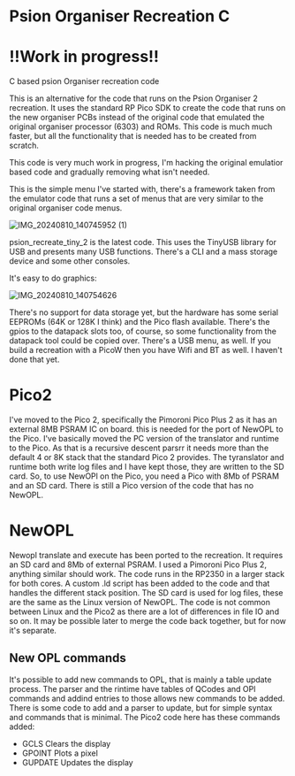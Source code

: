 # Psion Organiser Recreation C
# !!Work in progress!!

C based psion Organiser recreation code

This is an alternative for the code that runs on the Psion Organiser 2 recreation. It uses the standard RP Pico SDK to create the code that runs on the new organiser PCBs instead of the original code that emulated the original organiser processor (6303) and ROMs. This code is much much faster, but all the functionality that is needed has to be created from scratch.

This code is very much work in progress, I'm hacking the original emulatior based code and gradually removing what isn't needed.

This is the simple menu I've started with, there's a framework taken from the emulator code that runs a set of menus that are very similar to the original organiser code menus.

![IMG_20240810_140745952 (1)](https://github.com/user-attachments/assets/aa69ab7a-5603-4dbf-93de-effacbcaf2b0)

psion_recreate_tiny_2 is the latest code. This uses the TinyUSB library for USB and presents many USB functions. There's a CLI and a mass storage device and some other consoles.

It's easy to do graphics:

![IMG_20240810_140754626](https://github.com/user-attachments/assets/940a2ced-eca9-40f7-9196-6f506f1189c1)

There's no support for data storage yet, but the hardware has some serial EEPROMs (64K or 128K I think) and the Pico flash available. There's the gpios to the datapack slots too, of course, so some functionality from the datapack tool could be copied over. There's a USB menu, as well. If you build a recreation with a PicoW then you have Wifi and BT as well. I haven't done that yet.

Pico2
=====

I've moved to the Pico 2, specifically the Pimoroni Pico Plus 2 as it has an external 8MB PSRAM IC on board. this is needed for the port of NewOPL to the Pico. I've basically moved the PC version of the translator and runtime to the Pico. As that is a recursive descent parsrr it needs more than the default 4 or 8K stack that the standard Pico 2 provides. The tyranslator and runtime both write log files and I have kept those, they are written to the SD card. So, to use NewOPl on the Pico, you need a Pico with 8Mb of PSRAM and an SD card. There is still a Pico version of the code that has no NewOPL.

NewOPL
======

Newopl translate and execute has been ported to the recreation. It requires an SD card and 8Mb of external PSRAM. I used a Pimoroni Pico Plus 2, anything similar should work.
The code runs in the RP2350 in a larger stack for both cores. A custom .ld script has been added to the code and that handles the different stack position. The SD card is used for log files, these are the same as the Linux version of NewOPL. The code is not common between Linux and the Pico2 as there are a lot of differences in file IO and so on. It may be possible later to merge the code back together, but for now it's separate.

New OPL commands
----------------

It's possible to add new commands to OPL, that is mainly a table update process. The parser and the rintime have tables of QCodes and OPl commands and addind entries to those allows new commands to be added. There is some code to add and a parser to update, but for simple syntax and commands that is minimal.
The Pico2 code here has these commands added:

* GCLS    Clears the display
* GPOINT  Plots a pixel
* GUPDATE Updates the display


